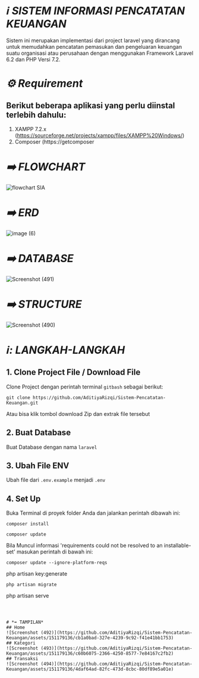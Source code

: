 # *:information_source: SISTEM INFORMASI PENCATATAN KEUANGAN*
Sistem ini merupakan implementasi dari project laravel yang dirancang untuk memudahkan pencatatan pemasukan dan pengeluaran keuangan suatu organisasi atau perusahaan dengan menggunakan Framework Laravel 6.2 dan PHP Versi 7.2. 

# *:gear: Requirement*
## Berikut beberapa aplikasi yang perlu diinstal terlebih dahulu:
1. XAMPP 7.2.x (https://sourceforge.net/projects/xampp/files/XAMPP%20Windows/)
2. Composer (https://getcomposer

# *➡️ FLOWCHART*
![flowchart SIA](https://github.com/AditiyaRizqi/Sistem-Pencatatan-Keuangan/assets/151179136/dd3068ea-4ba9-42a7-9573-abd3c9eb5dff)
# *➡️ ERD*
![image (6)](https://github.com/AditiyaRizqi/Sistem-Pencatatan-Keuangan/assets/151179136/0479c554-3317-4c95-87ed-ab24ed98e74c)
# *➡️ DATABASE*
![Screenshot (491)](https://github.com/AditiyaRizqi/Sistem-Pencatatan-Keuangan/assets/151179136/6b689a5b-3f68-4e10-8ee7-58791054819b)
# *➡️ STRUCTURE*
![Screenshot (490)](https://github.com/AditiyaRizqi/Sistem-Pencatatan-Keuangan/assets/151179136/b737dc37-d412-47ba-a26a-4fbdc416315e)

# *ℹ️: LANGKAH-LANGKAH*
## 1. Clone Project File / Download File
Clone Project dengan perintah terminal `gitbash` sebagai berikut:
```
git clone https://github.com/AditiyaRizqi/Sistem-Pencatatan-Keuangan.git
```
Atau bisa klik tombol download Zip dan extrak file tersebut
## 2. Buat Database
Buat Database dengan nama `laravel`
## 3. Ubah File ENV
Ubah file dari `.env.example` menjadi `.env`

## 4. Set Up
Buka Terminal di proyek folder Anda dan jalankan perintah dibawah ini:
```
composer install
```
```
composer update
```

Bila Muncul informasi 'requirements could not be resolved to an installable-set' masukan perintah di bawah ini:
```
composer update --ignore-platform-reqs
```
php artisan key:generate
```
php artisan migrate
```
php artisan serve
```



# *➡️ TAMPILAN*
## Home
![Screenshot (492)](https://github.com/AditiyaRizqi/Sistem-Pencatatan-Keuangan/assets/151179136/cb1a0bad-327e-4239-9c92-f41e41bb1753)
## Kategori
![Screenshot (493)](https://github.com/AditiyaRizqi/Sistem-Pencatatan-Keuangan/assets/151179136/c60b6075-2366-4250-8577-7e84167c2fb2)
## Transaksi
![Screenshot (494)](https://github.com/AditiyaRizqi/Sistem-Pencatatan-Keuangan/assets/151179136/4daf64ad-82fc-473d-8cbc-80df89e5a01e)
